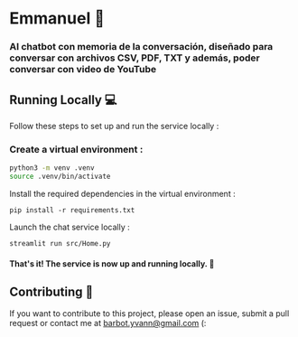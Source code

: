 # Emmanuel 🤖

### AI chatbot con memoria de la conversación, diseñado para conversar con archivos CSV, PDF, TXT y además, poder conversar con video de YouTube

## Running Locally 💻
Follow these steps to set up and run the service locally :

### Create a virtual environment :
```bash
python3 -m venv .venv
source .venv/bin/activate
```

Install the required dependencies in the virtual environment :

`pip install -r requirements.txt`


Launch the chat service locally :

`streamlit run src/Home.py`

#### That's it! The service is now up and running locally. 🤗

## Contributing 🙌
If you want to contribute to this project, please open an issue, submit a pull request or contact me at barbot.yvann@gmail.com (:


